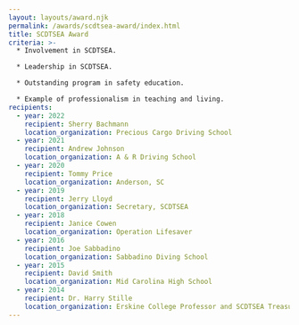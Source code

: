```yaml
---
layout: layouts/award.njk
permalink: /awards/scdtsea-award/index.html
title: SCDTSEA Award
criteria: >-
  * Involvement in SCDTSEA.

  * Leadership in SCDTSEA.

  * Outstanding program in safety education.

  * Example of professionalism in teaching and living.
recipients:
  - year: 2022
    recipient: Sherry Bachmann
    location_organization: Precious Cargo Driving School
  - year: 2021
    recipient: Andrew Johnson
    location_organization: A & R Driving School
  - year: 2020
    recipient: Tommy Price
    location_organization: Anderson, SC
  - year: 2019
    recipient: Jerry Lloyd
    location_organization: Secretary, SCDTSEA
  - year: 2018
    recipient: Janice Cowen
    location_organization: Operation Lifesaver
  - year: 2016
    recipient: Joe Sabbadino
    location_organization: Sabbadino Diving School
  - year: 2015
    recipient: David Smith
    location_organization: Mid Carolina High School
  - year: 2014
    recipient: Dr. Harry Stille
    location_organization: Erskine College Professor and SCDTSEA Treasurer
---
```

